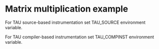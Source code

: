 # Matrix multiplication example

For TAU source-based instrumentation set TAU_SOURCE environment variable.

For TAU compiler-based instrumentation set TAU_COMPINST environment variable.
